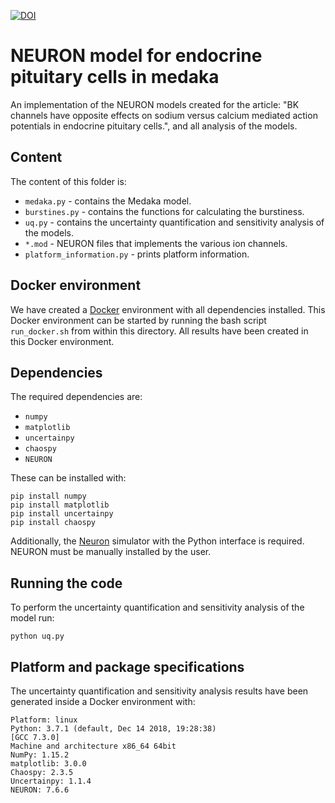 [![DOI](https://zenodo.org/badge/DOI/10.5281/zenodo.1484318.svg)](https://doi.org/10.5281/zenodo.1484318)


# NEURON model for endocrine pituitary cells in medaka

An implementation of the NEURON models created for the article:
"BK channels have opposite effects on sodium versus calcium mediated action potentials in endocrine pituitary cells.",
and all analysis of the models.



## Content

The content of this folder is:

* `medaka.py` - contains the Medaka model.
* `burstines.py` - contains the functions for calculating the burstiness.
* `uq.py` - contains the uncertainty quantification and sensitivity analysis of the models.
* `*.mod` - NEURON files that implements the various ion channels.
* `platform_information.py` - prints platform information.


## Docker environment

We have created a [Docker](https://www.docker.com/) environment
with all dependencies installed.
This Docker environment can be started by running the bash script
`run_docker.sh` from within this directory.
All results have been created in this Docker environment.


## Dependencies

The required dependencies are:

* `numpy`
* `matplotlib`
* `uncertainpy`
* `chaospy`
* `NEURON`

These can be installed with:

```
pip install numpy
pip install matplotlib
pip install uncertainpy
pip install chaospy
```

Additionally, the [Neuron](https://www.neuron.yale.edu/neuron/download) simulator
with the Python interface is required. NEURON must be manually installed
by the user.

## Running the code

To perform the uncertainty quantification and sensitivity analysis of the model
run:

```
python uq.py
```


## Platform and package specifications

The uncertainty quantification and sensitivity analysis results have been generated inside a Docker environment with:

```
Platform: linux
Python: 3.7.1 (default, Dec 14 2018, 19:28:38)
[GCC 7.3.0]
Machine and architecture x86_64 64bit
NumPy: 1.15.2
matplotlib: 3.0.0
Chaospy: 2.3.5
Uncertainpy: 1.1.4
NEURON: 7.6.6
```
